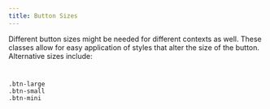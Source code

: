 ```yaml
---
title: Button Sizes
---
```

Different button sizes might be needed for different contexts as well. These classes allow for easy application of styles that alter the size of the button. Alternative sizes include:
<code>
<pre>
.btn-large
.btn-small
.btn-mini
</pre>
</code>
